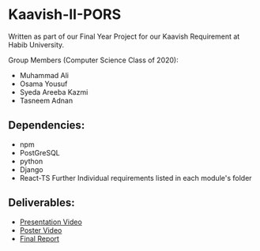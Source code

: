 # Kaavish-II-PORS

Written as part of our Final Year Project for our Kaavish Requirement at Habib University.

Group Members (Computer Science Class of 2020):

- Muhammad Ali
- Osama Yousuf
- Syeda Areeba Kazmi
- Tasneem Adnan

## Dependencies:

- npm
- PostGreSQL 
- python
- Django
- React-TS
Further Individual requirements listed in each module's folder

## Deliverables:

- [Presentation Video](https://web.microsoftstream.com/video/4ca5a75d-c985-4e0b-9e9c-dd6c1e086f8b)
- [Poster Video](https://web.microsoftstream.com/video/d18c53ad-3d6b-4ea4-8a90-5bc7d81be5f6?channelId=10d3ed6e-c140-4d99-a62e-92a654ae636b)
- [Final Report](https://habibuniversity-my.sharepoint.com/personal/ta02903_st_habib_edu_pk/_layouts/15/onedrive.aspx?id=%2Fpersonal%2Fta02903%5Fst%5Fhabib%5Fedu%5Fpk%2FDocuments%2FPORS%5FRevised%2Epdf&parent=%2Fpersonal%2Fta02903%5Fst%5Fhabib%5Fedu%5Fpk%2FDocuments&originalPath=aHR0cHM6Ly9oYWJpYnVuaXZlcnNpdHktbXkuc2hhcmVwb2ludC5jb20vOmI6L2cvcGVyc29uYWwvdGEwMjkwM19zdF9oYWJpYl9lZHVfcGsvRVNva0VERnBVQmxBaUliT3FQZy1ZRHNCdXlTZmRuZ19MRmtkOVJ0UXdrUHMxQT9ydGltZT1sc2JfTUJ3azJFZw)


